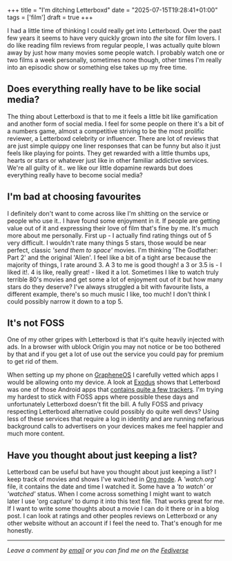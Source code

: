 +++
title = "I'm ditching Letterboxd"
date = "2025-07-15T19:28:41+01:00"
tags = ['film']
draft = true
+++

I had a little time of thinking I could really get into Letterboxd. Over the past few years it seems to have very quickly grown into *the* site for film lovers. I do like reading film reviews from regular people, I was actually quite blown away by just how many movies some people watch. I probably watch one or two films a week personally, sometimes none though, other times I'm really into an episodic show or something else takes up my free time.

## Does everything really have to be like social media?
The thing about Letterboxd is that to me it feels a little bit like gamification and another form of social media. I feel for some people on there it's a bit of a numbers game, almost a competitive striving to be the most prolific reviewer, a Letterboxd celebrity or influencer. There are lot of reviews that are just simple quippy one liner responses that can be funny but also it just feels like playing for points. They get rewarded with a little thumbs ups, hearts or stars or whatever just like in other familiar addictive services. We're all guilty of it.. we like our little dopamine rewards but does everything really have to become social media?

## I'm bad at choosing favourites
I definitely don't want to come across like I'm shitting on the service or people who use it.. I have found some enjoyment in it. If people are getting value out of it and expressing their love of film that's fine by me. It's much more about me personally. First up - I actually find rating things out of 5 very difficult. I wouldn't rate many things 5 stars, those would be near perfect, classic *'send them to space'* movies. I'm thinking  'The Godfather: Part 2' and the original 'Alien'. I feel like a bit of a tight arse because the majority of things, I rate around 3. A 3 to me is good though! a 3 or 3.5 is - I liked it!. 4 is like, really great! - liked it a lot. Sometimes I like to watch truly terrible 80's movies and get some a lot of enjoyment out of it but how many stars do they deserve? I've always struggled a bit with favourite lists, a different example, there's so much music I like, too much! I don't think I could possibly narrow it down to a top 5.

## It's not FOSS
One of my other gripes with Letterboxd is that it's quite heavily injected with ads. In a browser with ublock Origin you may not notice or be too bothered by that and if you get a lot of use out the service you could pay for premium to get rid of them.

When setting up my phone on [GrapheneOS](https://grapheneos.org/) I carefully vetted which apps I would be allowing onto my device. A look at [Exodus](https://exodus-privacy.eu.org/en/) shows that Letterboxd was one of those Android apps that [contains quite a few trackers](https://reports.exodus-privacy.eu.org/en/reports/com.letterboxd.letterboxd/latest/). I'm trying my hardest to stick with FOSS apps where possible these days and unfortunately Letterboxd doesn't fit the bill. A fully FOSS and privacy respecting Letterboxd alternative could possibly do quite well devs? Using less of these services that require a log in identity and are running nefarious background calls to advertisers on your devices makes me feel happier and much more content.

## Have you thought about just keeping a list?
Letterboxd can be useful but have you thought about just keeping a list? I keep track of movies and shows I've watched in [Org mode](/blog/). A *'watch.org'* file, it contains the date and time I watched it. Some have a *'to watch'* or *'watched'* status. When I come across something I might want to watch later I use 'org capture' to dump it into this text file. That works great for me. If I want to write some thoughts about a movie I can do it there or in a blog post. I can look at ratings and other peoples reviews on Letterboxd or any other website without an account if I feel the need to. That's enough for me honestly.
















---

*Leave a comment by [email](mailto:bledley@posteo.com) or you can find me on the [Fediverse](https://mastodon.social/@bledley)*
